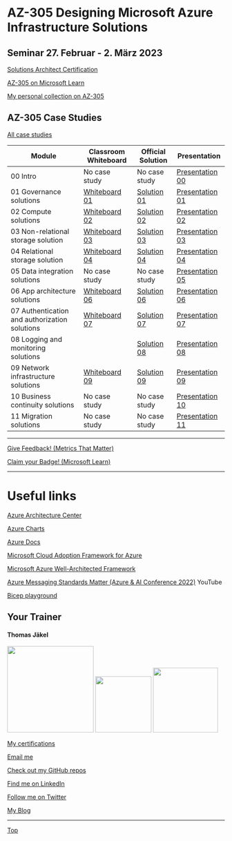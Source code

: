 # AZ-305 Designing Microsoft Azure Infrastructure Solutions

## Seminar 27. Februar - 2. März 2023

[Solutions Architect Certification](https://docs.microsoft.com/en-us/learn/certifications/azure-solutions-architect/)

[AZ-305 on Microsoft Learn](https://aka.ms/AZ-305StudentMaterials)

[My personal collection on AZ-305](https://learn.microsoft.com/en-us/users/tjaekel/collections/wpm1t2xg5z6e1w)

## AZ-305 Case Studies

[All case studies](https://microsoftlearning.github.io/AZ-305-DesigningMicrosoftAzureInfrastructureSolutions/)


| Module    | Classroom Whiteboard | Official Solution | Presentation |
| ----------| ---------------------|-------------------|--------------|
| 00 Intro                                     | No case study | No case study | [Presentation 00](https://github.com/www42/AZ-305/blob/9bd1dab805489aeac283e06ff8d404e2f230f178/Presentations/AZ-305T00A-ENU-PowerPoint_00.pdf) |
| 01 Governance solutions                      | [Whiteboard 01](https://github.com/www42/AZ-305/blob/3201eb3316dbf686f24a3c3f41cf23bf433fdcb9/Whiteboards/AZ-305%20Whiteboard%2001.pdf) | [Solution 01](https://github.com/www42/AZ-305/blob/3201eb3316dbf686f24a3c3f41cf23bf433fdcb9/Solutions/AZ-305T00A-ENU-StudentCaseStudySolutionHandout-Module01.pdf) | [Presentation 01](https://github.com/www42/AZ-305/blob/3201eb3316dbf686f24a3c3f41cf23bf433fdcb9/Presentations/AZ-305T00A-ENU-Powerpoint_01.pdf) |
| 02 Compute solutions                         | [Whiteboard 02](https://github.com/www42/AZ-305/blob/3201eb3316dbf686f24a3c3f41cf23bf433fdcb9/Whiteboards/AZ-305%20Whiteboard%2002.pdf) | [Solution 02](https://github.com/www42/AZ-305/blob/3201eb3316dbf686f24a3c3f41cf23bf433fdcb9/Solutions/AZ-305T00A-ENU-StudentCaseStudySolutionHandout-Module02.pdf) | [Presentation 02](https://github.com/www42/AZ-305/blob/3201eb3316dbf686f24a3c3f41cf23bf433fdcb9/Presentations/AZ-305T00A-ENU-PowerPoint_02.pdf) |
| 03 Non-relational storage solution           | [Whiteboard 03](https://github.com/www42/AZ-305/blob/520510bf030fd02b9a1688f10abdf135191f58c7/Whiteboards/AZ-305%20Whiteboard%2003.pdf) | [Solution 03](https://github.com/www42/AZ-305/blob/520510bf030fd02b9a1688f10abdf135191f58c7/Solutions/AZ-305T00A-ENU-StudentCaseStudySolutionHandout-Module03.pdf) | [Presentation 03](https://github.com/www42/AZ-305/blob/520510bf030fd02b9a1688f10abdf135191f58c7/Presentations/AZ-305T00A-ENU-PowerPoint_03.pdf) |
| 04 Relational storage solution               | [Whiteboard 04](https://github.com/www42/AZ-305/blob/fd743e90a7d17955598d78cccaf364b4ab67b24e/Whiteboards/AZ-305%20Whiteboard%2004.pdf) | [Solution 04](https://github.com/www42/AZ-305/blob/fd743e90a7d17955598d78cccaf364b4ab67b24e/Solutions/AZ-305T00A-ENU-StudentCaseStudySolutionHandout-Module04.pdf) | [Presentation 04](https://github.com/www42/AZ-305/blob/fd743e90a7d17955598d78cccaf364b4ab67b24e/Presentations/AZ-305T00A-ENU-Powerpoint_04.pdf) |
| 05 Data integration solutions                | No case study | No case study | [Presentation 05](https://github.com/www42/AZ-305/blob/fd743e90a7d17955598d78cccaf364b4ab67b24e/Presentations/AZ-305T00A-ENU-Powerpoint_05.pdf) |
| 06 App architecture solutions                | [Whiteboard 06](https://github.com/www42/AZ-305/blob/791bfd13e7156cbbca55d19602cc6d7452334a12/Whiteboards/AZ-305%20Whiteboard%2006.pdf) | [Solution 06]() | [Presentation 06](https://github.com/www42/AZ-305/blob/791bfd13e7156cbbca55d19602cc6d7452334a12/Presentations/AZ-305T00A-ENU-PowerPoint_06.pdf) |
| 07 Authentication and authorization solutions| [Whiteboard 07](https://github.com/www42/AZ-305/blob/791bfd13e7156cbbca55d19602cc6d7452334a12/Whiteboards/AZ-305%20Whiteboard%2007.pdf) | [Solution 07]() | [Presentation 07](https://github.com/www42/AZ-305/blob/791bfd13e7156cbbca55d19602cc6d7452334a12/Presentations/AZ-305T00A-ENU-Powerpoint_07.pdf) |
| 08 Logging and monitoring solutions          |  | [Solution 08](https://github.com/www42/AZ-305/blob/93d48f612ef7e5813ccb358b5e2b1806e084b2dc/Solutions/AZ-305T00A-ENU-StudentCaseStudySolutionHandout-Module08.pdf) | [Presentation 08](https://github.com/www42/AZ-305/blob/791bfd13e7156cbbca55d19602cc6d7452334a12/Presentations/AZ-305T00A-ENU-Powerpoint_08.pdf) |
| 09 Network infrastructure  solutions         | [Whiteboard 09](https://github.com/www42/AZ-305/blob/93d48f612ef7e5813ccb358b5e2b1806e084b2dc/Whiteboards/AZ-305%20Whiteboard%2009.pdf) | [Solution 09](https://github.com/www42/AZ-305/blob/93d48f612ef7e5813ccb358b5e2b1806e084b2dc/Solutions/AZ-305T00A-ENU-StudentCaseStudySolutionHandout-Module09.pdf) | [Presentation 09](https://github.com/www42/AZ-305/blob/93d48f612ef7e5813ccb358b5e2b1806e084b2dc/Presentations/AZ-305T00A-ENU-Powerpoint_09.pdf) |
| 10 Business continuity solutions             | No case study | No case study | [Presentation 10](https://github.com/www42/AZ-305/blob/0f39f2186ab3eb5a99b073e209ed1b8b0929c847/Presentations/AZ-305T00A-ENU-Powerpoint_10.pdf) |
| 11 Migration solutions                       | No case study | No case study | [Presentation 11](https://github.com/www42/AZ-305/blob/0f39f2186ab3eb5a99b073e209ed1b8b0929c847/Presentations/AZ-305T00A-ENU-Powerpoint_11.pdf) |

---

[Give Feedback! (Metrics That Matter)](#az-305-designing-microsoft-azure-infrastructure-solutions)

[Claim your Badge! (Microsoft Learn)](#az-305-designing-microsoft-azure-infrastructure-solutions)

---



# Useful links

[Azure Architecture Center](https://docs.microsoft.com/en-us/azure/architecture/)

[Azure Charts](https://https://azurecharts.com/)

[Azure Docs](https://https://docs.microsoft.com/en-us/azure/)

[Microsoft Cloud Adoption Framework for Azure](https://docs.microsoft.com/en-us/azure/cloud-adoption-framework/)

[Microsoft Azure Well-Architected Framework](https://docs.microsoft.com/en-us/azure/architecture/framework/)

[Azure Messaging Standards Matter (Azure & AI Conference 2022)](https://www.youtube.com/watch?v=FVOhLqE9fzw) YouTube

[Bicep playground](https://aka.ms/bicepplayground)



##  Your Trainer
#### Thomas Jäkel

<img src="https://download69118.blob.core.windows.net/anon/Profilbild.jpg" width="200"/>
<a href="https://www.credly.com/badges/466d883d-ecb7-4d26-902e-a97ea1492e4d/public_url"><img src="https://download69118.blob.core.windows.net/anon/microsoft-certified-trainer-2023-2024.png" width="130"/></a>
<a href="https://www.credly.com/badges/fc4737d8-923a-4d37-8f1a-497c08a7c1ff/public_url"><img src="https://download69118.blob.core.windows.net/anon/AAI-badge.png" width="150"/></a>

[My certifications](https://www.credly.com/users/thomas-jakel)

[Email me](mailto:thomas.jaekel@brainymotion.de?subject=AZ-305)

[Check out my GitHub repos](https://github.com/www42)

[Find me on LinkedIn](https://linkedin.com/in/tjkkll)

[Follow me on Twitter](https://twitter.com/tjkkll)

[My Blog](https://blog.az.training)

---

[Top](#az-305-designing-microsoft-azure-infrastructure-solutions)